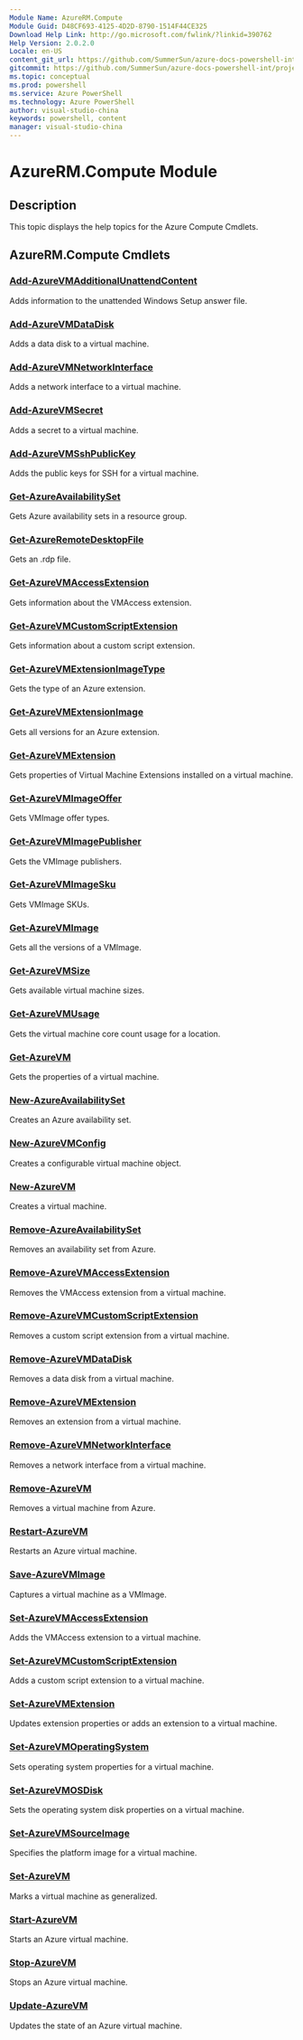 ```yaml
---
Module Name: AzureRM.Compute
Module Guid: D48CF693-4125-4D2D-8790-1514F44CE325
Download Help Link: http://go.microsoft.com/fwlink/?linkid=390762
Help Version: 2.0.2.0
Locale: en-US
content_git_url: https://github.com/SummerSun/azure-docs-powershell-int/projects/azure-docs-powershell-int/azureps-cmdlets-docs/ResourceManager/AzureRM.Compute/v0.9.8/CmdletMDs/AzureRM.Compute.md
gitcommit: https://github.com/SummerSun/azure-docs-powershell-int/projects/azure-docs-powershell-int/azureps-cmdlets-docs/ResourceManager/AzureRM.Compute/v0.9.8/CmdletMDs/AzureRM.Compute.md
ms.topic: conceptual
ms.prod: powershell
ms.service: Azure PowerShell
ms.technology: Azure PowerShell
author: visual-studio-china
keywords: powershell, content
manager: visual-studio-china
---
```


# AzureRM.Compute Module
## Description
This topic displays the help topics for the Azure Compute Cmdlets.

## AzureRM.Compute Cmdlets
### [Add-AzureVMAdditionalUnattendContent](Add-AzureVMAdditionalUnattendContent.md)
Adds information to the unattended Windows Setup answer file.


### [Add-AzureVMDataDisk](Add-AzureVMDataDisk.md)
Adds a data disk to a virtual machine.


### [Add-AzureVMNetworkInterface](Add-AzureVMNetworkInterface.md)
Adds a network interface to a virtual machine.


### [Add-AzureVMSecret](Add-AzureVMSecret.md)
Adds a secret to a virtual machine.


### [Add-AzureVMSshPublicKey](Add-AzureVMSshPublicKey.md)
Adds the public keys for SSH for a virtual machine.


### [Get-AzureAvailabilitySet](Get-AzureAvailabilitySet.md)
Gets Azure availability sets in a resource group.


### [Get-AzureRemoteDesktopFile](Get-AzureRemoteDesktopFile.md)
Gets an .rdp file.


### [Get-AzureVMAccessExtension](Get-AzureVMAccessExtension.md)
Gets information about the VMAccess extension.


### [Get-AzureVMCustomScriptExtension](Get-AzureVMCustomScriptExtension.md)
Gets information about a custom script extension.

### [Get-AzureVMExtensionImageType](Get-AzureVMExtensionImageType.md)
Gets the type of an Azure extension.


### [Get-AzureVMExtensionImage](Get-AzureVMExtensionImage.md)
Gets all versions for an Azure extension.


### [Get-AzureVMExtension](Get-AzureVMExtension.md)
Gets properties of Virtual Machine Extensions installed on a virtual machine.

### [Get-AzureVMImageOffer](Get-AzureVMImageOffer.md)
Gets VMImage offer types.


### [Get-AzureVMImagePublisher](Get-AzureVMImagePublisher.md)
Gets the VMImage publishers.


### [Get-AzureVMImageSku](Get-AzureVMImageSku.md)
Gets VMImage SKUs.


### [Get-AzureVMImage](Get-AzureVMImage.md)
Gets all the versions of a VMImage.


### [Get-AzureVMSize](Get-AzureVMSize.md)
Gets available virtual machine sizes.


### [Get-AzureVMUsage](Get-AzureVMUsage.md)
Gets the virtual machine core count usage for a location.


### [Get-AzureVM](Get-AzureVM.md)
Gets the properties of a virtual machine.


### [New-AzureAvailabilitySet](New-AzureAvailabilitySet.md)
Creates an Azure availability set.


### [New-AzureVMConfig](New-AzureVMConfig.md)
Creates a configurable virtual machine object.


### [New-AzureVM](New-AzureVM.md)
Creates a virtual machine.


### [Remove-AzureAvailabilitySet](Remove-AzureAvailabilitySet.md)
Removes an availability set from Azure.


### [Remove-AzureVMAccessExtension](Remove-AzureVMAccessExtension.md)
Removes the VMAccess extension from a virtual machine.


### [Remove-AzureVMCustomScriptExtension](Remove-AzureVMCustomScriptExtension.md)
Removes a custom script extension from a virtual machine.


### [Remove-AzureVMDataDisk](Remove-AzureVMDataDisk.md)
Removes a data disk from a virtual machine.


### [Remove-AzureVMExtension](Remove-AzureVMExtension.md)
Removes an extension from a virtual machine.


### [Remove-AzureVMNetworkInterface](Remove-AzureVMNetworkInterface.md)
Removes a network interface from a virtual machine.


### [Remove-AzureVM](Remove-AzureVM.md)
Removes a virtual machine from Azure.


### [Restart-AzureVM](Restart-AzureVM.md)
Restarts an Azure virtual machine.


### [Save-AzureVMImage](Save-AzureVMImage.md)
Captures a virtual machine as a VMImage.


### [Set-AzureVMAccessExtension](Set-AzureVMAccessExtension.md)
Adds the VMAccess extension to a virtual machine.


### [Set-AzureVMCustomScriptExtension](Set-AzureVMCustomScriptExtension.md)
Adds a custom script extension to a virtual machine.


### [Set-AzureVMExtension](Set-AzureVMExtension.md)
Updates extension properties or adds an extension to a virtual machine.


### [Set-AzureVMOperatingSystem](Set-AzureVMOperatingSystem.md)
Sets operating system properties for a virtual machine.


### [Set-AzureVMOSDisk](Set-AzureVMOSDisk.md)
Sets the operating system disk properties on a virtual machine.


### [Set-AzureVMSourceImage](Set-AzureVMSourceImage.md)
Specifies the platform image for a virtual machine.


### [Set-AzureVM](Set-AzureVM.md)
Marks a virtual machine as generalized.


### [Start-AzureVM](Start-AzureVM.md)
Starts an Azure virtual machine.


### [Stop-AzureVM](Stop-AzureVM.md)
Stops an Azure virtual machine.


### [Update-AzureVM](Update-AzureVM.md)
Updates the state of an Azure virtual machine.



